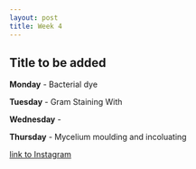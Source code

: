 ```yaml
---
layout: post
title: Week 4
---
```


## Title to be added 


**Monday** - Bacterial dye


**Tuesday** - Gram Staining With


**Wednesday** - 


**Thursday** - Mycelium moulding and incoluating 


[link to Instagram ](https://www.instagram.com/carolina.minana/)